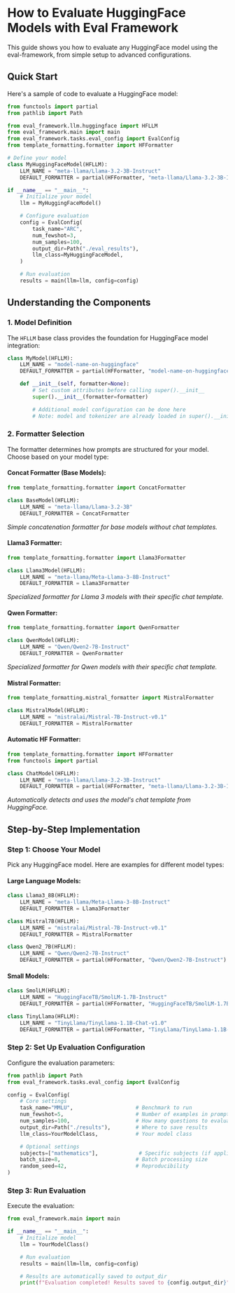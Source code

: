 # How to Evaluate HuggingFace Models with Eval Framework

This guide shows you how to evaluate any HuggingFace model using the eval-framework, from simple setup to advanced configurations.

## Quick Start

Here's a sample of code to evaluate a HuggingFace model:

```python
from functools import partial
from pathlib import Path

from eval_framework.llm.huggingface import HFLLM
from eval_framework.main import main
from eval_framework.tasks.eval_config import EvalConfig
from template_formatting.formatter import HFFormatter

# Define your model
class MyHuggingFaceModel(HFLLM):
    LLM_NAME = "meta-llama/Llama-3.2-3B-Instruct"
    DEFAULT_FORMATTER = partial(HFFormatter, "meta-llama/Llama-3.2-3B-Instruct")

if __name__ == "__main__":
    # Initialize your model
    llm = MyHuggingFaceModel()

    # Configure evaluation
    config = EvalConfig(
        task_name="ARC",
        num_fewshot=3,
        num_samples=100,
        output_dir=Path("./eval_results"),
        llm_class=MyHuggingFaceModel,
    )

    # Run evaluation
    results = main(llm=llm, config=config)
```

## Understanding the Components

### 1. Model Definition

The `HFLLM` base class provides the foundation for HuggingFace model integration:

```python
class MyModel(HFLLM):
    LLM_NAME = "model-name-on-huggingface"
    DEFAULT_FORMATTER = partial(HFFormatter, "model-name-on-huggingface")

    def __init__(self, formatter=None):
        # Set custom attributes before calling super().__init__
        super().__init__(formatter=formatter)

        # Additional model configuration can be done here
        # Note: model and tokenizer are already loaded in super().__init__
```

### 2. Formatter Selection

The formatter determines how prompts are structured for your model. Choose based on your model type:


#### **Concat Formatter (Base Models):**
```python
from template_formatting.formatter import ConcatFormatter

class BaseModel(HFLLM):
    LLM_NAME = "meta-llama/Llama-3.2-3B"
    DEFAULT_FORMATTER = ConcatFormatter
```
*Simple concatenation formatter for base models without chat templates.*

#### **Llama3 Formatter:**
```python
from template_formatting.formatter import Llama3Formatter

class Llama3Model(HFLLM):
    LLM_NAME = "meta-llama/Meta-Llama-3-8B-Instruct"
    DEFAULT_FORMATTER = Llama3Formatter
```
*Specialized formatter for Llama 3 models with their specific chat template.*

#### **Qwen Formatter:**
```python
from template_formatting.formatter import QwenFormatter

class QwenModel(HFLLM):
    LLM_NAME = "Qwen/Qwen2-7B-Instruct"
    DEFAULT_FORMATTER = QwenFormatter
```
*Specialized formatter for Qwen models with their specific chat template.*

#### **Mistral Formatter:**
```python
from template_formatting.mistral_formatter import MistralFormatter

class MistralModel(HFLLM):
    LLM_NAME = "mistralai/Mistral-7B-Instruct-v0.1"
    DEFAULT_FORMATTER = MistralFormatter
```

#### **Automatic HF Formatter:**
```python
from template_formatting.formatter import HFFormatter
from functools import partial

class ChatModel(HFLLM):
    LLM_NAME = "meta-llama/Llama-3.2-3B-Instruct"
    DEFAULT_FORMATTER = partial(HFFormatter, "meta-llama/Llama-3.2-3B-Instruct")
```
*Automatically detects and uses the model's chat template from HuggingFace.*

## Step-by-Step Implementation

### Step 1: Choose Your Model

Pick any HuggingFace model. Here are examples for different model types:

#### **Large Language Models:**
```python
class Llama3_8B(HFLLM):
    LLM_NAME = "meta-llama/Meta-Llama-3-8B-Instruct"
    DEFAULT_FORMATTER = Llama3Formatter

class Mistral7B(HFLLM):
    LLM_NAME = "mistralai/Mistral-7B-Instruct-v0.1"
    DEFAULT_FORMATTER = MistralFormatter

class Qwen2_7B(HFLLM):
    LLM_NAME = "Qwen/Qwen2-7B-Instruct"
    DEFAULT_FORMATTER = partial(HFFormatter, "Qwen/Qwen2-7B-Instruct")
```

#### **Small Models:**
```python
class SmolLM(HFLLM):
    LLM_NAME = "HuggingFaceTB/SmolLM-1.7B-Instruct"
    DEFAULT_FORMATTER = partial(HFFormatter, "HuggingFaceTB/SmolLM-1.7B-Instruct")

class TinyLlama(HFLLM):
    LLM_NAME = "TinyLlama/TinyLlama-1.1B-Chat-v1.0"
    DEFAULT_FORMATTER = partial(HFFormatter, "TinyLlama/TinyLlama-1.1B-Chat-v1.0")
```


### Step 2: Set Up Evaluation Configuration

Configure the evaluation parameters:

```python
from pathlib import Path
from eval_framework.tasks.eval_config import EvalConfig

config = EvalConfig(
    # Core settings
    task_name="MMLU",                    # Benchmark to run
    num_fewshot=5,                       # Number of examples in prompt
    num_samples=100,                     # How many questions to evaluate
    output_dir=Path("./results"),        # Where to save results
    llm_class=YourModelClass,            # Your model class

    # Optional settings
    subjects=["mathematics"],             # Specific subjects (if applicable)
    batch_size=8,                        # Batch processing size
    random_seed=42,                      # Reproducibility
)
```

### Step 3: Run Evaluation

Execute the evaluation:

```python
from eval_framework.main import main

if __name__ == "__main__":
    # Initialize model
    llm = YourModelClass()

    # Run evaluation
    results = main(llm=llm, config=config)

    # Results are automatically saved to output_dir
    print(f"Evaluation completed! Results saved to {config.output_dir}")
```
